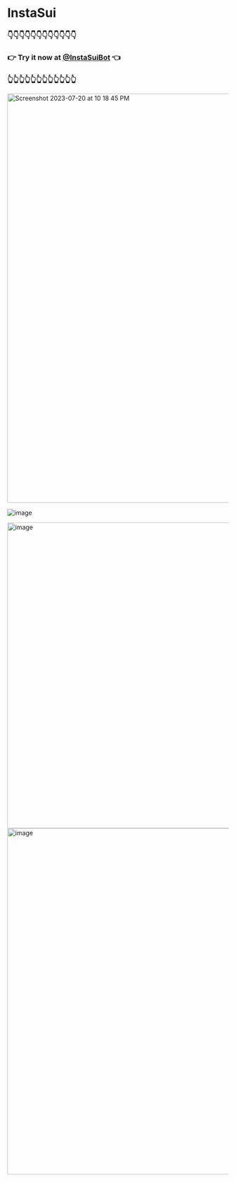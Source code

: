 # InstaSui

### 👇👇👇👇👇👇👇👇👇👇👇👇
### 👉 Try it now at [@InstaSuiBot](https://t.me/InstaSuiBot) 👈
### 👆👆👆👆👆👆👆👆👆👆👆👆


<img width="929" alt="Screenshot 2023-07-20 at 10 18 45 PM" src="https://github.com/EasonC13/InstaSui/assets/43432631/5fcce794-8d51-41c4-a103-c179cf0ddc7d">

![image](https://github.com/EasonC13/InstaSui/assets/43432631/af62e411-ffa4-4d9c-95cd-e60280e600f6)

<img width="694" alt="image" src="https://github.com/EasonC13/InstaSui/assets/43432631/6ae0bb1a-b249-4548-80e1-93741892357a" disabled>


<img width="786" alt="image" src="https://github.com/EasonC13/InstaSui/assets/43432631/d9ca55c7-8951-41b4-b4c1-3664337c76e6">
